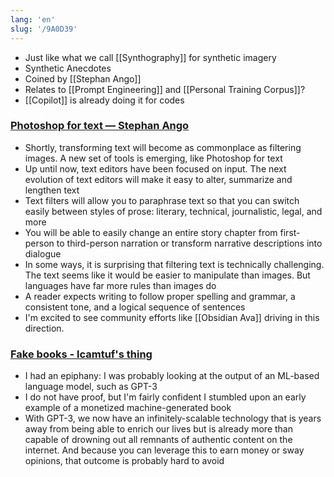 ```yaml
---
lang: 'en'
slug: '/9A0D39'
---
```


- Just like what we call [[Synthography]] for synthetic imagery
- Synthetic Anecdotes
- Coined by [[Stephan Ango]]
- Relates to [[Prompt Engineering]] and [[Personal Training Corpus]]?
- [[Copilot]] is already doing it for codes

### [Photoshop for text — Stephan Ango](https://stephanango.com/photoshop-for-text)

- Shortly, transforming text will become as commonplace as filtering images. A new set of tools is emerging, like Photoshop for text
- Up until now, text editors have been focused on input. The next evolution of text editors will make it easy to alter, summarize and lengthen text
- Text filters will allow you to paraphrase text so that you can switch easily between styles of prose: literary, technical, journalistic, legal, and more
- You will be able to easily change an entire story chapter from first-person to third-person narration or transform narrative descriptions into dialogue
- In some ways, it is surprising that filtering text is technically challenging. The text seems like it would be easier to manipulate than images. But languages have far more rules than images do
- A reader expects writing to follow proper spelling and grammar, a consistent tone, and a logical sequence of sentences
- I'm excited to see community efforts like [[Obsidian Ava]] driving in this direction.

### [Fake books - lcamtuf's thing](https://lcamtuf.substack.com/p/fake-books)

- I had an epiphany: I was probably looking at the output of an ML-based language model, such as GPT-3
- I do not have proof, but I'm fairly confident I stumbled upon an early example of a monetized machine-generated book
- With GPT-3, we now have an infinitely-scalable technology that is years away from being able to enrich our lives but is already more than capable of drowning out all remnants of authentic content on the internet. And because you can leverage this to earn money or sway opinions, that outcome is probably hard to avoid
